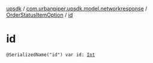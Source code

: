 [upsdk](../../index.md) / [com.urbanpiper.upsdk.model.networkresponse](../index.md) / [OrderStatusItemOption](index.md) / [id](./id.md)

# id

`@SerializedName("id") var id: `[`Int`](https://kotlinlang.org/api/latest/jvm/stdlib/kotlin/-int/index.html)